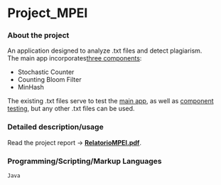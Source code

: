 # Project_MPEI

### About the project
An application designed to analyze .txt files and detect plagiarism.<br>
The main app incorporates[three components](Modulos):
<ul>
<li>Stochastic Counter</li>
<li>Counting Bloom Filter</li>
<li>MinHash</li>
</ul>

The existing .txt files serve to test the [main app](DemonstracaoConjunta/Main.java), as well as [component testing](TestesModulos), but any other .txt files can be used.

### Detailed description/usage
Read the project report -> [**RelatorioMPEI.pdf**](RelatorioMPEI.pdf).

### Programming/Scripting/Markup Languages
`Java`
